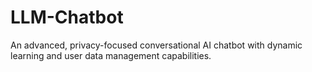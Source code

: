 # LLM-Chatbot
An advanced, privacy-focused conversational AI chatbot with dynamic learning and user data management capabilities.
